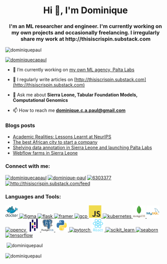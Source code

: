 <h1 align="center">Hi 👋, I'm Dominique</h1>
<h3 align="center">I'm an ML researcher and engineer. I'm currently working on my own projects and occasionally freelancing. I irregularly share my work at http://thisiscrispin.substack.com</h3> 

<p align="left"> <img src="https://komarev.com/ghpvc/?username=dominiquepaul&label=Profile%20views&color=0e75b6&style=flat" alt="dominiquepaul" /> </p>

<p align="left"> <a href="https://twitter.com/dominiquecapaul" target="blank"><img src="https://img.shields.io/twitter/follow/dominiquecapaul?logo=twitter&style=for-the-badge" alt="dominiquecapaul" /></a> </p>

- 🔭 I’m currently working on [my own ML agency, Palta Labs](www.palta-labs.com)

- 📝 I regularly write articles on [http://thisiscrispin.substack.com](http://thisiscrispin.substack.com)

- 💬 Ask me about **Sierra Leone, Tabular Foundation Models, Computational Genomics**

- 📫 How to reach me **dominique.c.a.paul@gmail.com**

### Blogs posts
<!-- BLOG-POST-LIST:START -->
- [Academic Realities: Lessons Learnt at NeurIPS](https://thisiscrispin.substack.com/p/academic-realities-lessons-learnt)
- [The best African city to start a company](https://thisiscrispin.substack.com/p/the-best-african-city-to-start-a)
- [Shelving data annotation in Sierra Leone and launching Palta Labs](https://thisiscrispin.substack.com/p/shelving-data-annotation-in-sierra)
- [Webflow farms in Sierra Leone](https://thisiscrispin.substack.com/p/webflow-farms-in-sierra-leone)
<!-- BLOG-POST-LIST:END -->

<h3 align="left">Connect with me:</h3>
<p align="left">
<a href="https://twitter.com/dominiquecapaul" target="blank"><img align="center" src="https://raw.githubusercontent.com/rahuldkjain/github-profile-readme-generator/master/src/images/icons/Social/twitter.svg" alt="dominiquecapaul" height="30" width="40" /></a>
<a href="https://linkedin.com/in/dominique-paul" target="blank"><img align="center" src="https://raw.githubusercontent.com/rahuldkjain/github-profile-readme-generator/master/src/images/icons/Social/linked-in-alt.svg" alt="dominique-paul" height="30" width="40" /></a>
<a href="https://stackoverflow.com/users/6303377" target="blank"><img align="center" src="https://raw.githubusercontent.com/rahuldkjain/github-profile-readme-generator/master/src/images/icons/Social/stack-overflow.svg" alt="6303377" height="30" width="40" /></a>
<a href="/http://thisiscrispin.substack.com/feed" target="blank"><img align="center" src="https://raw.githubusercontent.com/rahuldkjain/github-profile-readme-generator/master/src/images/icons/Social/rss.svg" alt="http://thisiscrispin.substack.com/feed" height="30" width="40" /></a>
</p>

<h3 align="left">Languages and Tools:</h3>
<p align="left"> <a href="https://www.docker.com/" target="_blank" rel="noreferrer"> <img src="https://raw.githubusercontent.com/devicons/devicon/master/icons/docker/docker-original-wordmark.svg" alt="docker" width="40" height="40"/> </a> <a href="https://www.figma.com/" target="_blank" rel="noreferrer"> <img src="https://www.vectorlogo.zone/logos/figma/figma-icon.svg" alt="figma" width="40" height="40"/> </a> <a href="https://flask.palletsprojects.com/" target="_blank" rel="noreferrer"> <img src="https://www.vectorlogo.zone/logos/pocoo_flask/pocoo_flask-icon.svg" alt="flask" width="40" height="40"/> </a> <a href="https://www.framer.com/" target="_blank" rel="noreferrer"> <img src="https://www.vectorlogo.zone/logos/framer/framer-icon.svg" alt="framer" width="40" height="40"/> </a> <a href="https://cloud.google.com" target="_blank" rel="noreferrer"> <img src="https://www.vectorlogo.zone/logos/google_cloud/google_cloud-icon.svg" alt="gcp" width="40" height="40"/> </a> <a href="https://developer.mozilla.org/en-US/docs/Web/JavaScript" target="_blank" rel="noreferrer"> <img src="https://raw.githubusercontent.com/devicons/devicon/master/icons/javascript/javascript-original.svg" alt="javascript" width="40" height="40"/> </a> <a href="https://kubernetes.io" target="_blank" rel="noreferrer"> <img src="https://www.vectorlogo.zone/logos/kubernetes/kubernetes-icon.svg" alt="kubernetes" width="40" height="40"/> </a> <a href="https://www.mongodb.com/" target="_blank" rel="noreferrer"> <img src="https://raw.githubusercontent.com/devicons/devicon/master/icons/mongodb/mongodb-original-wordmark.svg" alt="mongodb" width="40" height="40"/> </a> <a href="https://www.mysql.com/" target="_blank" rel="noreferrer"> <img src="https://raw.githubusercontent.com/devicons/devicon/master/icons/mysql/mysql-original-wordmark.svg" alt="mysql" width="40" height="40"/> </a> <a href="https://opencv.org/" target="_blank" rel="noreferrer"> <img src="https://www.vectorlogo.zone/logos/opencv/opencv-icon.svg" alt="opencv" width="40" height="40"/> </a> <a href="https://pandas.pydata.org/" target="_blank" rel="noreferrer"> <img src="https://raw.githubusercontent.com/devicons/devicon/2ae2a900d2f041da66e950e4d48052658d850630/icons/pandas/pandas-original.svg" alt="pandas" width="40" height="40"/> </a> <a href="https://www.postgresql.org" target="_blank" rel="noreferrer"> <img src="https://raw.githubusercontent.com/devicons/devicon/master/icons/postgresql/postgresql-original-wordmark.svg" alt="postgresql" width="40" height="40"/> </a> <a href="https://www.python.org" target="_blank" rel="noreferrer"> <img src="https://raw.githubusercontent.com/devicons/devicon/master/icons/python/python-original.svg" alt="python" width="40" height="40"/> </a> <a href="https://pytorch.org/" target="_blank" rel="noreferrer"> <img src="https://www.vectorlogo.zone/logos/pytorch/pytorch-icon.svg" alt="pytorch" width="40" height="40"/> </a> <a href="https://reactjs.org/" target="_blank" rel="noreferrer"> <img src="https://raw.githubusercontent.com/devicons/devicon/master/icons/react/react-original-wordmark.svg" alt="react" width="40" height="40"/> </a> <a href="https://scikit-learn.org/" target="_blank" rel="noreferrer"> <img src="https://upload.wikimedia.org/wikipedia/commons/0/05/Scikit_learn_logo_small.svg" alt="scikit_learn" width="40" height="40"/> </a> <a href="https://seaborn.pydata.org/" target="_blank" rel="noreferrer"> <img src="https://seaborn.pydata.org/_images/logo-mark-lightbg.svg" alt="seaborn" width="40" height="40"/> </a> <a href="https://www.tensorflow.org" target="_blank" rel="noreferrer"> <img src="https://www.vectorlogo.zone/logos/tensorflow/tensorflow-icon.svg" alt="tensorflow" width="40" height="40"/> </a> </p>

<p>&nbsp;<img align="center" src="https://github-readme-stats.vercel.app/api?username=dominiquepaul&show_icons=true&locale=en" alt="dominiquepaul" /></p>

<p><img align="center" src="https://github-readme-streak-stats.herokuapp.com/?user=dominiquepaul&" alt="dominiquepaul" /></p>

